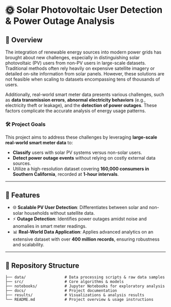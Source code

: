 # 🌞 Solar Photovoltaic User Detection & Power Outage Analysis

## 📑 Overview

The integration of renewable energy sources into modern power grids has brought about new challenges, especially in distinguishing solar photovoltaic (PV) users from non-PV users in large-scale datasets. Traditional methods often rely heavily on expensive satellite imagery or detailed on-site information from solar panels. However, these solutions are not feasible when scaling to datasets encompassing tens of thousands of users.

Additionally, real-world smart meter data presents various challenges, such as **data transmission errors**, **abnormal electricity behaviors** (e.g., electricity theft or leakage), and the **detection of power outages**. These factors complicate the accurate analysis of energy usage patterns.

### 🛠 Project Goals

This project aims to address these challenges by leveraging **large-scale real-world smart meter data** to:

- **Classify** users with solar PV systems versus non-solar users.
- **Detect power outage events** without relying on costly external data sources.
- Utilize a high-resolution dataset covering **160,000 consumers in Southern California**, recorded at **1-hour intervals**.

---

## 🚀 Features

- 🌐 **Scalable PV User Detection**: Differentiates between solar and non-solar households without satellite data.
- ⚡ **Outage Detection**: Identifies power outages amidst noise and anomalies in smart meter readings.
- 📊 **Real-World Data Application**: Applies advanced analytics on an extensive dataset with over **400 million records**, ensuring robustness and scalability.

---

## 📂 Repository Structure

```plaintext
├── data/                 # Data processing scripts & raw data samples
├── src/                  # Core algorithms & models
├── notebooks/            # Jupyter Notebooks for exploratory analysis
├── docs/                 # Project documentation
├── results/              # Visualizations & analysis results
└── README.md             # Project overview & usage instructions
